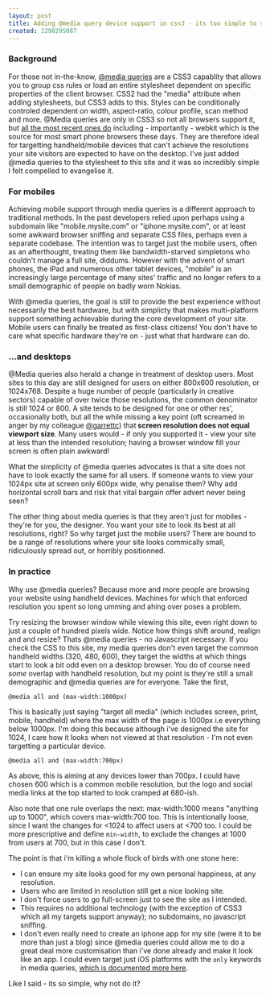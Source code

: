 ```yaml
---
layout: post
title: Adding @media query device support in css3 - its too simple to skip
created: 1298295087
---
```

<h3>Background</h3><p>For those not in-the-know, <a href="http://www.w3.org/TR/css3-mediaqueries/" target="_blank">@media queries</a> are a CSS3 capablity that allows you to group css rules or load an entire stylesheet dependent on specific properties of the client browser. CSS2 had the "media" attribute when adding stylesheets, but CSS3 adds to this. Styles can be conditionally controled dependent on width, aspect-ratio, colour profile, scan method and more. @Media queries are only in CSS3 so not all browsers support it, but <a href="http://caniuse.com/#feat=css-mediaqueries" target="_blank">all the most recent ones do</a> including - importantly - webkit which is the source for most smart phone browsers these days. They are therefore ideal for targetting handheld/mobile devices that can't achieve the resolutions your site visitors are expected to have on the desktop. I've just added @media queries to the stylesheet to this site and it was so incredibly simple I felt compelled to evangelise it.</p><h3>For mobiles</h3><p>Achieving mobile support through media queries is a different approach to traditional methods. In the past developers relied upon perhaps using a subdomain like "mobile.mysite.com" or "iphone.mysite.com", or at least some awkward browser sniffing and separate CSS files, perhaps even a separate codebase. The intention was to target just the mobile users, often as an afterthought, treating them like bandwidth-starved simpletons who couldn't manage a full site, diddums. However with the advent of smart phones, the iPad and numerous other tablet devices, "mobile" is an increasingly large percentage of many sites' traffic and no longer refers to a small demographic of people on badly worn Nokias.</p><p>With @media queries, the goal is still to provide the best experience without necessarily the best hardware, but with simplicty that makes multi-platform support something achievable during the core development of your site. Mobile users can finally be treated as first-class citizens! You don't have to care what specific hardware they're on - just what that hardware can do.</p><h3>...and desktops</h3><p>@Media queries also herald a change in treatment of desktop users. Most sites to this day are still designed for users on either 800x600 resolution, or 1024x768. Despite a huge number of people (particularly in creative sectors) capable of over twice those resolutions, the common denominator is still 1024 or 800. A site tends to be designed for one or other res', occasionally both, but all the while missing a key point (oft screamed in anger by my colleague <a href="http://twitter.com/garrettc" target="_blank">@garrettc</a>) that<strong> screen resolution does not equal viewport size</strong>. Many users would - if only you supported it - view your site at less than the intended resolution; having a browser window fill your screen is often plain awkward!</p><p>What the simplicity of @media queries advocates is that a site does not have to look exactly the same for all users. If someone wants to view your 1024px site at screen only 600px wide, why penalise them? Why add horizontal scroll bars and risk that vital bargain offer advert never being seen?</p><p>The other thing about media queries is that they aren't just for mobiles - they're for you, the designer. You want your site to look its best at all resolutions, right? So why target just the mobile users? There are bound to be a range of resolutions where your site looks commically small, ridiculously spread out, or horribly positionned.</p><h3>In practice</h3><p>Why use @media queries? Because more and more people are browsing your website using handheld devices. Machines for which that enforced resolution you spent so long umming and ahing over poses a problem.</p><p>Try resizing the browser window while viewing this site, even right down to just a couple of hundred pixels wide. Notice how things shift around, realign and and resize? Thats @media queries - no Javascript necessary. If you check the CSS to this site, my media queries don't even target the common handheld widths (320, 480, 600), they target the widths at which things start to look a bit odd even on a desktop browser. You do of course need <em>some</em> overlap with handheld resolution, but my point is they're still a small demographic and @media queries are for everyone. Take the first,</p><p><code>@media all and (max-width:1000px)</code></p> <p>This is basically just saying "target all media" (which includes screen, print, mobile, handheld) where the max width of the page is 1000px i.e everything below 1000px. I'm doing this because although i've designed the site for 1024, I care how it looks when not viewed at that resolution - I'm not even targetting a particular device.</p><p><code>@media all and </code><code>(max-width:700px)</code></p><p>As above, this is aiming at any devices lower than 700px. I could have chosen 600 which is a common mobile resolution, but the logo and social media links at the top started to look cramped at 680-ish.</p><p>Also note that one rule overlaps the next: max-width:1000 means "anything up to 1000", which covers max-width:700 too. This is intentionally loose, since I want the changes for &lt;1024 to affect users at &lt;700 too. I could be more prescriptive and define <code>min-width</code>, to exclude the changes at 1000 from users at 700, but in this case I don't.</p><p>The point is that i'm killing a whole flock of birds with one stone here:</p> <ul><li>I can ensure my site looks good for my own personal happiness, at any resolution.</li><li>Users who are limited in resolution still get a nice looking site.</li><li>I don't force users to go full-screen just to see the site as I intended.</li><li>This requires no additional technology (with the exception of CSS3 which all my targets support anyway); no subdomains, no javascript sniffing.</li><li>I don't even really need to create an iphone app for my site (were it to be more than just a blog) since @media queries could allow me to do a great deal more customisation than i've done already and make it look like an app. I could even target just iOS platforms with the <code>only</code> keywords in media queries, <a href="http://developer.apple.com/library/safari/#documentation/AppleApplications/Reference/SafariWebContent/OptimizingforSafarioniPhone/OptimizingforSafarioniPhone.html" target="_blank">which is documented more here</a>.</li></ul><p>Like I said - its so simple, why not do it?</p>
